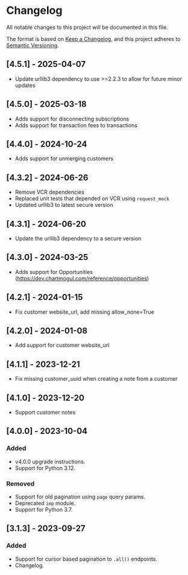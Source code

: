 # Changelog

All notable changes to this project will be documented in this file.

The format is based on [Keep a Changelog],
and this project adheres to [Semantic Versioning].

[Keep a Changelog]: https://keepachangelog.com/en/1.0.0/
[Semantic Versioning]: https://semver.org/spec/v2.0.0.html

## [4.5.1] - 2025-04-07
- Update urllib3 dependency to use >=2.2.3 to allow for future minor updates

## [4.5.0] - 2025-03-18
- Adds support for disconnecting subscriptions
- Adds support for transaction fees to transactions

## [4.4.0] - 2024-10-24
- Adds support for unmerging customers

## [4.3.2] - 2024-06-26
- Remove VCR dependencies
- Replaced unit tests that depended on VCR using `request_mock`
- Updated urllib3 to latest secure version

## [4.3.1] - 2024-06-20
- Update the urllib3 dependency to a secure version

## [4.3.0] - 2024-03-25
- Adds support for Opportunities (https://dev.chartmogul.com/reference/opportunities)

## [4.2.1] - 2024-01-15
- Fix customer website_url, add missing allow_none=True

## [4.2.0] - 2024-01-08
- Add support for customer website_url

## [4.1.1] - 2023-12-21
- Fix missing customer_uuid when creating a note from a customer

## [4.1.0] - 2023-12-20
- Support customer notes

## [4.0.0] - 2023-10-04

### Added
- v4.0.0 upgrade instructions.
- Support for Python 3.12.

### Removed
- Support for old pagination using `page` query params.
- Deprecated `imp` module.
- Support for Python 3.7.

## [3.1.3] - 2023-09-27

### Added
- Support for cursor based pagination to `.all()` endpoints.
- Changelog.
